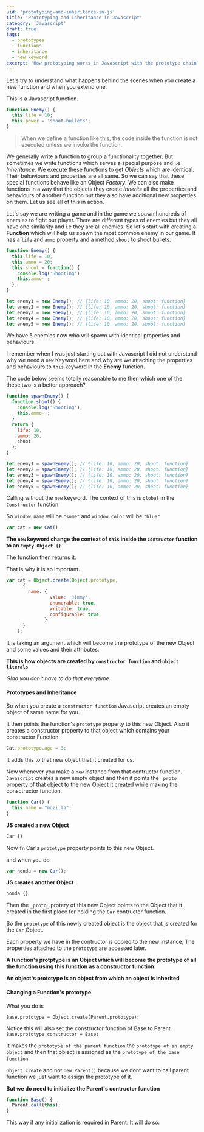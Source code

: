 ```yaml
---
uid: 'prototyping-and-inheritance-in-js'
title: 'Prototyping and Inheritance in Javascript'
category: 'Javascript'
draft: true
tags:
  - prototypes
  - functions
  - inheritance
  - new keyword
excerpt: 'How prototyping works in Javascript with the prototype chain?.'
---
```


Let's try to understand what happens behind the scenes when you create a new function and when you extend one.

This is a Javascript function.

```js
function Enemy() {
  this.life = 10;
  this.power = 'shoot-bullets';
}
```

> When we define a function like this, the code inside the function is not executed unless we invoke the function.

We generally write a function to group a functionality together. But sometimes we write functions
which serves a special purpose and i.e _Inheritance_. We execute these functions to get _Objects_ which are identical.
Their behaviours and properties are all same. So we can say that these special functions behave like an Object _Factory_.
We can also make functions in a way that the objects they create _inherits_ all the properties and behaviours of another function
but they also have additional new properties on them. Let us see all of this in action.

Let's say we are writing a game and in the game we spawn hundreds of enemies to fight our player. There are different types
of enemies but they all have one similarity and i.e they are all enemies. So let's start with creating a **Function** which will help
us spawn the most common enemy in our game. It has a `life` and `ammo` property and a method `shoot` to shoot bullets.

```js
function Enemy() {
  this.life = 10;
  this.ammo = 20;
  this.shoot = function() {
    console.log('Shooting');
    this.ammo--;
  };
}

let enemy1 = new Enemy(); // {life: 10, ammo: 20, shoot: function}
let enemy2 = new Enemy(); // {life: 10, ammo: 20, shoot: function}
let enemy3 = new Enemy(); // {life: 10, ammo: 20, shoot: function}
let enemy4 = new Enemy(); // {life: 10, ammo: 20, shoot: function}
let enemy5 = new Enemy(); // {life: 10, ammo: 20, shoot: function}
```

We have 5 enemies now who will spawn with identical properties and behaviours.

I remember when I was just starting out with Javascript I did not understand why we need a `new` Keyword here and why are we attaching
the properties and behaviours to `this` keyword in the **Enemy** function.

The code below seems totally reasonable to me then which one of the these two is a better approach?

```js
function spawnEnemy() {
  function shoot() {
    console.log('Shooting');
    this.ammo--;
  }
  return {
    life: 10,
    ammo: 20,
    shoot
  };
}

let enemy1 = spawnEnemy(); // {life: 10, ammo: 20, shoot: function}
let enemy2 = spawnEnemy(); // {life: 10, ammo: 20, shoot: function}
let enemy3 = spawnEnemy(); // {life: 10, ammo: 20, shoot: function}
let enemy4 = spawnEnemy(); // {life: 10, ammo: 20, shoot: function}
let enemy5 = spawnEnemy(); // {life: 10, ammo: 20, shoot: function}
```

Calling without the `new` keyword. The context of this is `global` in the `Constructor` function.

So `window.name` will be `"some"` and
`window.color` will be `"blue"`

```js
var cat = new Cat();
```

**The `new` keyword change the context of `this` inside the `Contructor` function to an `Empty Object {}`**

The function then returns it.

That is why it is so important.

```js
var cat = Object.create(Object.prototype,
      {
        name: {
                value: 'Jimmy',
                enumerable: true,
                writable: true,
                configurable: true
              }
      }
    );
```

It is taking an argument which will become the prototype of the new Object and some values and their attributes.

**This is how objects are created by `constructor function` and `object literals`**

_Glad you don't have to do that everytime_

#### Prototypes and Inheritance

So when you create a `constructor function` Javascript creates an empty object of same name for you.

It then points the function's `prototype` property to this new Object.
Also it creates a constructor property to that object which contains your constructor Function.

```js
Cat.prototype.age = 3;
```

It adds this to that new object that it created for us.

Now whenever you make a `new` instance from that contructor function.
`Javascript` creates a new empty object and then it points the `_proto_` property of that object to the new Object it created while making the consctructor function.

```js
function Car() {
  this.name = "mozilla";
}
```

**JS created a new Object**

```js
Car {}
```

Now `fn` Car's `prototype` property points to this new Object.

and when you do

```js
var honda = new Car();
```

**JS creates another Object**

```js
honda {}
```

Then the `_proto_` protery of this new Object points to the Object that it created in the first place for holding the `Car` contructor function.

So the `prototype` of this newly created object is the object that js created for the `Car` Object.

Each property we have in the contructor is copied to the new instance,
The properties attached to the `prototype` are accessed later.

**A function's protptype is an Object which will become the prototype of all the function using this function as a constructor function**

**An object's prototype is an object from which an object is inherited**

#### Changing a Function's prototype

What you do is

`Base.prototype = Object.create(Parent.prototype);`

Notice this will also set the constructor function of Base to Parent.
`Base.prototype.constructor = Base;`

It makes the `prototype of the parent function` the `prototype of an empty object` and then that object is assigned as the `prototype of the base function`.

`Object.create` and not `new Parent()` because we dont want to call parent function we just want to assign the prototype of it.

**But we do need to initialize the Parent's contructor function**

```js
function Base() {
  Parent.call(this);
}
```

This way if any initialization is required in Parent. It will do so.
